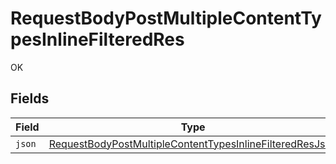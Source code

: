 # RequestBodyPostMultipleContentTypesInlineFilteredRes

OK


## Fields

| Field                                                                                                                                           | Type                                                                                                                                            | Required                                                                                                                                        | Description                                                                                                                                     |
| ----------------------------------------------------------------------------------------------------------------------------------------------- | ----------------------------------------------------------------------------------------------------------------------------------------------- | ----------------------------------------------------------------------------------------------------------------------------------------------- | ----------------------------------------------------------------------------------------------------------------------------------------------- |
| `json`                                                                                                                                          | [RequestBodyPostMultipleContentTypesInlineFilteredResJson](../../models/operations/requestbodypostmultiplecontenttypesinlinefilteredresjson.md) | :heavy_minus_sign:                                                                                                                              | N/A                                                                                                                                             |